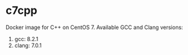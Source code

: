 # c7cpp

Docker image for C++ on CentOS 7. Available GCC and Clang versions:

   1. gcc: 8.2.1
   2. clang: 7.0.1
